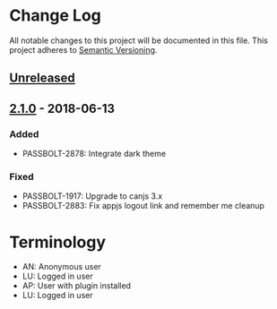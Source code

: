 # Change Log
All notable changes to this project will be documented in this file.
This project adheres to [Semantic Versioning](http://semver.org/).

## [Unreleased]

## [2.1.0] - 2018-06-13
### Added
- PASSBOLT-2878: Integrate dark theme

### Fixed
- PASSBOLT-1917: Upgrade to canjs 3.x
- PASSBOLT-2883: Fix appjs logout link and remember me cleanup

# Terminology
- AN: Anonymous user
- LU: Logged in user
- AP: User with plugin installed
- LU: Logged in user

[Unreleased]: https://github.com/passbolt/passbolt_api/compare/v2.1.0...HEAD
[2.1.0]: https://github.com/passbolt/passbolt-appjs/compare/5df5207...v2.1.0
